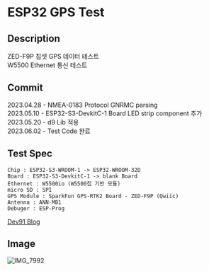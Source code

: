 # ESP32 GPS Test

## Description
ZED-F9P 칩셋 GPS 데이터 테스트   
W5500 Ethernet 통신 테스트   

## Commit
2023.04.28 - NMEA-0183 Protocol GNRMC parsing    
2023.05.10 - ESP32-S3-DevkitC-1 Board LED strip component 추가     
2023.05.20 - d9 Lib 적용     
2023.06.02 - Test Code 완료     

## Test Spec
```
Chip : ESP32-S3-WROOM-1 -> ESP32-WROOM-32D
Board : ESP32-S3-DevkitC-1 -> blank Board
Ethernet : W5500io (W5500칩 기반 모듈)
micro SD : SPI
GPS Module : SparkFun GPS-RTK2 Board - ZED-F9P (Qwiic)
Antenna : ANN-MB1
Debuger : ESP-Prog
```    

[Dev91 Blog](https://dev91.tistory.com/)

## Image

![IMG_7992](https://github.com/Dev-91/ESP32_ETH_SD/assets/38420069/f20b48b8-1e74-4d81-9084-f8131ce547e0)

